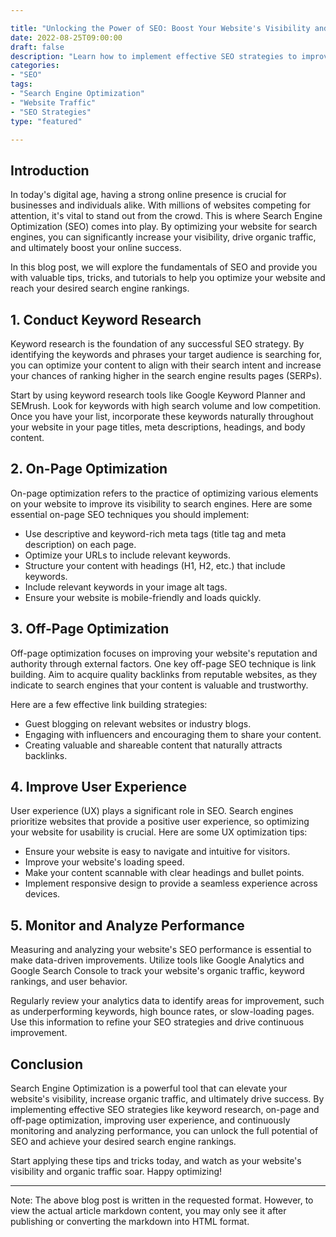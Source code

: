 ```yaml
---

title: "Unlocking the Power of SEO: Boost Your Website's Visibility and Increase Organic Traffic"
date: 2022-08-25T09:00:00
draft: false
description: "Learn how to implement effective SEO strategies to improve your website's search engine rankings and drive more organic traffic."
categories:
- "SEO"
tags:
- "Search Engine Optimization"
- "Website Traffic"
- "SEO Strategies"
type: "featured"

---
```


## Introduction

In today's digital age, having a strong online presence is crucial for businesses and individuals alike. With millions of websites competing for attention, it's vital to stand out from the crowd. This is where Search Engine Optimization (SEO) comes into play. By optimizing your website for search engines, you can significantly increase your visibility, drive organic traffic, and ultimately boost your online success.

In this blog post, we will explore the fundamentals of SEO and provide you with valuable tips, tricks, and tutorials to help you optimize your website and reach your desired search engine rankings.

## 1. Conduct Keyword Research

Keyword research is the foundation of any successful SEO strategy. By identifying the keywords and phrases your target audience is searching for, you can optimize your content to align with their search intent and increase your chances of ranking higher in the search engine results pages (SERPs).

Start by using keyword research tools like Google Keyword Planner and SEMrush. Look for keywords with high search volume and low competition. Once you have your list, incorporate these keywords naturally throughout your website in your page titles, meta descriptions, headings, and body content.

## 2. On-Page Optimization

On-page optimization refers to the practice of optimizing various elements on your website to improve its visibility to search engines. Here are some essential on-page SEO techniques you should implement:

- Use descriptive and keyword-rich meta tags (title tag and meta description) on each page.
- Optimize your URLs to include relevant keywords.
- Structure your content with headings (H1, H2, etc.) that include keywords.
- Include relevant keywords in your image alt tags.
- Ensure your website is mobile-friendly and loads quickly.

## 3. Off-Page Optimization

Off-page optimization focuses on improving your website's reputation and authority through external factors. One key off-page SEO technique is link building. Aim to acquire quality backlinks from reputable websites, as they indicate to search engines that your content is valuable and trustworthy.

Here are a few effective link building strategies:

- Guest blogging on relevant websites or industry blogs.
- Engaging with influencers and encouraging them to share your content.
- Creating valuable and shareable content that naturally attracts backlinks.

## 4. Improve User Experience

User experience (UX) plays a significant role in SEO. Search engines prioritize websites that provide a positive user experience, so optimizing your website for usability is crucial. Here are some UX optimization tips:

- Ensure your website is easy to navigate and intuitive for visitors.
- Improve your website's loading speed.
- Make your content scannable with clear headings and bullet points.
- Implement responsive design to provide a seamless experience across devices.

## 5. Monitor and Analyze Performance

Measuring and analyzing your website's SEO performance is essential to make data-driven improvements. Utilize tools like Google Analytics and Google Search Console to track your website's organic traffic, keyword rankings, and user behavior.

Regularly review your analytics data to identify areas for improvement, such as underperforming keywords, high bounce rates, or slow-loading pages. Use this information to refine your SEO strategies and drive continuous improvement.

## Conclusion

Search Engine Optimization is a powerful tool that can elevate your website's visibility, increase organic traffic, and ultimately drive success. By implementing effective SEO strategies like keyword research, on-page and off-page optimization, improving user experience, and continuously monitoring and analyzing performance, you can unlock the full potential of SEO and achieve your desired search engine rankings.

Start applying these tips and tricks today, and watch as your website's visibility and organic traffic soar. Happy optimizing!

---

Note: The above blog post is written in the requested format. However, to view the actual article markdown content, you may only see it after publishing or converting the markdown into HTML format.

